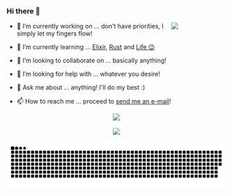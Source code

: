 ### Hi there 👋

<div>

  
  <div>
    <div>
      <img style="width: 25%" align="right" src="https://moe-counter.glitch.me/get/@uncoordinated-assault?theme=rule34" />
    </div>
  

- 🔭 I’m currently working on ... don't have priorities, I simply let my fingers flow!
- 🌱 I’m currently learning ... [Elixir](https://Elixir-lang.org), [Rust](https://rust-lang.org) and [Life 😉](https://www.youtube.com/watch?v=dQw4w9WgXcQ)
- 👯 I’m looking to collaborate on ... basically anything!
- 🤔 I’m looking for help with ... whatever you desire!
- 💬 Ask me about ... anything! I'll do my best :)
- 📫 How to reach me ... proceed to [send me an e-mail](mailto:wfrsk+inquiry@proton.me)!
    
  </div>
</div>

<p align="center">
  <a href="https://www.codewars.com/users/knnk"><img src="https://www.codewars.com/users/knnk/badges/large" /></a> 
</p>

<p align="center">
  <img src="https://github-readme-stats.vercel.app/api?username=uncoordinated-assault&title_color=fff&text_color=fff&show_icons=true&count_private=true&theme=dark" />
</p>
<p align="center">
  <picture>
    <source media="(prefers-color-scheme: dark)" srcset="dist/github-snake-dark.svg" />
    <source media="(prefers-color-scheme: light)" srcset="dist/github-snake.svg" />
    <img alt="github-snake" src="dist/github-snake-dark.svg" />
  </picture>
</p>
